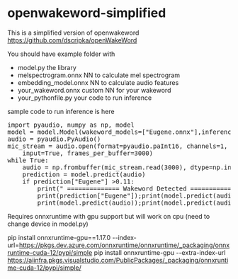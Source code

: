 # openwakeword-simplified
This is a simplified version of openwakeword https://github.com/dscripka/openWakeWord

You should have example folder with 
* model.py                        the library
* melspectrogram.onnx             NN to calculate mel spectrogram
* embedding_model.onnx            NN to calculate audio features
* your_wakeword.onnx              custom NN for your wakeword
* your_pythonfile.py              your code to run inference

sample code to run inference is here
<pre lang=LANG>
import pyaudio, numpy as np, model
model = model.Model(wakeword_models=["Eugene.onnx"],inference_framework ="onnx")
audio = pyaudio.PyAudio()
mic_stream = audio.open(format=pyaudio.paInt16, channels=1, rate=16000,
    input=True, frames_per_buffer=3000)
while True:
    audio = np.frombuffer(mic_stream.read(3000), dtype=np.int16)
    prediction = model.predict(audio)
    if prediction["Eugene"] >0.11:
        print(" ============== Wakeword Detected ==============")
        print(prediction["Eugene"]);print(model.predict(audio));
        print(model.predict(audio));print(model.predict(audio))</pre>

Requires onnxruntime with gpu support but will work on cpu (need to change device in model.py) 

pip install onnxruntime-gpu==1.17.0 --index-url=https://pkgs.dev.azure.com/onnxruntime/onnxruntime/_packaging/onnxruntime-cuda-12/pypi/simple
pip install onnxruntime-gpu --extra-index-url https://aiinfra.pkgs.visualstudio.com/PublicPackages/_packaging/onnxruntime-cuda-12/pypi/simple/




